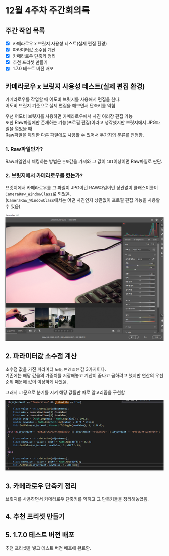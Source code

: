 # 12월 4주차 주간회의록

## 주간 작업 목록

- [x] 카메라로우 x 브릿지 사용성 테스트(실제 편집 환경)
- [x] 파라미터값 소수점 계산
- [x] 카메라로우 단축키 정리
- [x] 추천 프리셋 만들기
- [x] 1.7.0 테스트 버전 배포

## 카메라로우 x 브릿지 사용성 테스트(실제 편집 환경)

카메라로우를 작업할 때 어도비 브릿지를 사용해서 편집을 한다.  
어도비 브릿지 기준으로 실제 편집을 해보면서 단축키를 익힘

우선 어도비 브릿지를 사용하면 카메라로우에서 사진 여러장 편집 가능  
또한 Raw파일에만 존재하는 기능(프로필 편집)이라고 생각했지만 브릿지에서 JPG파일을 열었을 때  
Raw파일을 제외한 다른 파일에도 사용할 수 있어서 두가지의 분류를 진행함.

### 1. Raw파일인가?

Raw파일인지 체킹하는 방법은 `온도`값을 가져와 그 값이 `101`이상이면 Raw파일로 판단.

### 2. 브릿지에서 카메라로우를 켰는가?

브릿지에서 카메라로우를 그 파일이 JPG이던 RAW파일이던 상관없이 클래스이름이 `CameraRaw_WindowClass`로 되었음.  
(`CameraRaw_WindowClass`에서는 어떤 사진인지 상관없이 프로필 편집 기능을 사용할 수 있음)

![브릿지](./asset/브릿지.png)

## 2. 파라미터값 소수점 계산

소수점 값을 가진 파라미터 `노출`, `반경` `회전` 값 3가지이다.  
기존에는 해당 값을의 가중치를 저장해놓고 계산이 끝나고 곱하려고 했지만 연산의 우선순위 때문에 값이 이상하게 나왔음.

그래서 `if`문으로 분기를 시켜 해당 값들만 따로 알고리즘을 구현함

![알고리즘](./asset/소수점.png)

## 3. 카메라로우 단축키 정리

브릿지를 사용하면서 카메라로우 단축키를 익히고 그 단축키들을 정리해놓았음.

## 4. 추천 프리셋 만들기

## 5. 1.7.0 테스트 버전 배포

추천 프리셋을 넣고 테스트 버전 배포에 완료함.
